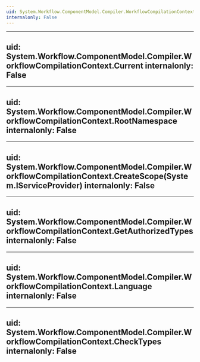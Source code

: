```yaml
---
uid: System.Workflow.ComponentModel.Compiler.WorkflowCompilationContext
internalonly: False
---
```


---
uid: System.Workflow.ComponentModel.Compiler.WorkflowCompilationContext.Current
internalonly: False
---

---
uid: System.Workflow.ComponentModel.Compiler.WorkflowCompilationContext.RootNamespace
internalonly: False
---

---
uid: System.Workflow.ComponentModel.Compiler.WorkflowCompilationContext.CreateScope(System.IServiceProvider)
internalonly: False
---

---
uid: System.Workflow.ComponentModel.Compiler.WorkflowCompilationContext.GetAuthorizedTypes
internalonly: False
---

---
uid: System.Workflow.ComponentModel.Compiler.WorkflowCompilationContext.Language
internalonly: False
---

---
uid: System.Workflow.ComponentModel.Compiler.WorkflowCompilationContext.CheckTypes
internalonly: False
---
